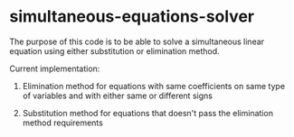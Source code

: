 # simultaneous-equations-solver

The purpose of this code is to be able to solve a simultaneous linear equation using either substitution or elimination method.

Current implementation:
1. Elimination method for equations with same coefficients on same type of variables and with either same or different signs


2. Substitution method for equations that doesn't pass the elimination method requirements

